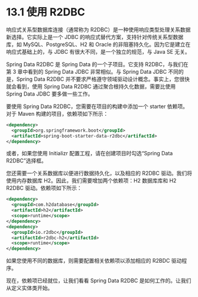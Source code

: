 # 13.1 使用 R2DBC

响应式关系型数据库连接（通常称为 R2DBC）是一种使用响应类型处理关系数据新选择。它实际上是一个 JDBC 的响应式替代方案，支持针对传统关系型数据库，如 MySQL、PostgreSQL、H2 和 Oracle 的非阻塞持久化。因为它是建立在响应式基础上的，与 JDBC 有很大不同，是一个独立的规范，与 Java SE 无关。

Spring Data R2DBC 是 Spring Data 的一个子项目。它支持 R2DBC，与我们在第 3 章中看到的 Spring Data JDBC 非常相似。与 Spring Data JDBC 不同的是，Spring Data R2DBC 并不要求严格遵守领域驱动设计概念。事实上，您很快就会看到，使用 Spring Data R2DBC 通过聚合根持久化数据，需要比使用 Spring Data JDBC 要多做一些工作。

要使用 Spring Data R2DBC，您需要在项目的构建中添加一个 starter 依赖项。对于 Maven 构建的项目，依赖项如下所示：

```xml
<dependency>
  <groupId>org.springframework.boot</groupId>
  <artifactId>spring-boot-starter-data-r2dbc</artifactId>
</dependency>
```

或者，如果您使用 Initializr 配置工程，请在创建项目时勾选“Spring Data R2DBC”选择框。

您还需要一个关系数据库以便进行数据持久化，以及相应的 R2DBC 驱动。我们将使用内存数据库 H2。因此，我们需要增加两个依赖项：H2 数据库库和 H2 R2DBC 驱动。依赖项如下所示：

```xml
<dependency>
  <groupId>com.h2database</groupId>
  <artifactId>h2</artifactId>
  <scope>runtime</scope>
</dependency>
<dependency>
  <groupId>io.r2dbc</groupId>
  <artifactId>r2dbc-h2</artifactId>
  <scope>runtime</scope>
</dependency>
```

如果您使用不同的数据库，则需要配置相关依赖项以添加相应的 R2BDC 驱动程序。

现在，依赖项已经就位，让我们看看 Spring Data R2DBC 是如何工作的。让我们从定义实体类开始。
